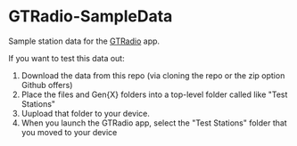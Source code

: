 # GTRadio-SampleData
Sample station data for the [GTRadio](https://github.com/hellcat707hp/GTRadio) app.

If you want to test this data out:
1. Download the data from this repo (via cloning the repo or the zip option Github offers)
2. Place the files and Gen{X} folders into a top-level folder called like "Test Stations"
3. Uupload that folder to your device.
4. When you launch the GTRadio app, select the "Test Stations" folder that you moved to your device 
